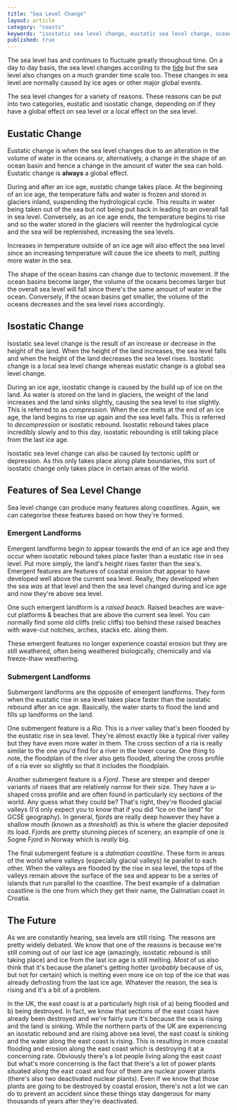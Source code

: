 ```yaml
---
title: "Sea Level Change"
layout: article
category: "coasts"
keywords: "isostatic sea level change, eustatic sea level change, ocean level change, ocean basin change, effects of sea level change, coast of east UK"
published: true
---
```


The sea level has and continues to fluctuate greatly throughout time. On a day to day basis, the sea level changes according to the [tide](/coasts/tides/) but the sea level also changes on a much grander time scale too. These changes in sea level are normally caused by ice ages or other major global events.

The sea level changes for a variety of reasons. These reasons can be put into two categories, eustatic and isostatic change, depending on if they have a global effect on sea level or a local effect on the sea level.

## Eustatic Change

Eustatic change is when the sea level changes due to an alteration in the volume of water in the oceans or, alternatively, a change in the shape of an ocean basin and hence a change in the amount of water the sea can hold. Eustatic change is **always** a global effect. 

During and after an ice age, eustatic change takes place. At the beginning of an ice age, the temperature falls and water is frozen and stored in glaciers inland, suspending the hydrological cycle. This results in water being taken out of the sea but not being put back in leading to an overall fall in sea level. Conversely, as an ice age ends, the temperature begins to rise and so the water stored in the glaciers will reenter the hydrological cycle and the sea will be replenished, increasing the sea levels. 

Increases in temperature outside of an ice age will also effect the sea level since an increasing temperature will cause the ice sheets to melt, putting more water in the sea. 

The shape of the ocean basins can change due to tectonic movement. If the ocean basins become larger, the volume of the oceans becomes larger but the overall sea level will fall since there's the same amount of water in the ocean. Conversely, if the ocean basins get smaller, the volume of the oceans decreases and the sea level rises accordingly. 

## Isostatic Change

Isostatic sea level change is the result of an increase or decrease in the height of the land. When the height of the land increases, the sea level falls and when the height of the land decreases the sea level rises. Isostatic change is a local sea level change whereas eustatic change is a global sea level change. 

During an ice age, isostatic change is caused by the build up of ice on the land. As water is stored on the land in glaciers, the weight of the land increases and the land sinks slightly, causing the sea level to rise slightly. This is referred to as *compression*. When the ice melts at the end of an ice age, the land begins to rise up again and the sea level falls. This is referred to *decompression* or isostatic rebound. Isostatic rebound takes place incredibly slowly and to this day, isostatic rebounding is still taking place from the last ice age. 

Isostatic sea level change can also be caused by tectonic uplift or depression. As this only takes place along plate boundaries, this sort of isostatic change only takes place in certain areas of the world. 

## Features of Sea Level Change

Sea level change can produce many features along coastlines. Again, we can categorise these features based on how they're formed.

### Emergent Landforms

Emergent landforms begin to appear towards the end of an ice age and they occur when isostatic rebound takes place faster than a eustatic rise in sea level. Put more simply, the land's height rises faster than the sea's. Emergent features are features of coastal erosion that appear to have developed well above the current sea level. Really, they developed when the sea *was* at that level and then the sea level changed during and ice age and now they're above sea level.

One such emergent landform is a *raised beach*. Raised beaches are wave-cut platforms & beaches that are above the current sea level. You can normally find some old cliffs (relic cliffs) too behind these raised beaches with wave-cut notches, arches, stacks etc. along them. 

These emergent features no longer experience coastal erosion but they are still weathered, often being weathered biologically, chemically and via freeze-thaw weathering.

### Submergent Landforms

Submergent landforms are the opposite of emergent landforms. They form when the eustatic rise in sea level takes place faster than the isostatic rebound after an ice age. Basically, the water starts to flood the land and fills up landforms on the land.

One submergent feature is a *Ria*. This is a river valley that's been flooded by the eustatic rise in sea level. They're almost exactly like a typical river valley but they have even more water in them. The cross section of a ria is really similar to the one you'd find for a river in the lower course. One thing to note, the floodplain of the river also gets flooded, altering the cross profile of a ria ever so slightly so that it includes the floodplain.

Another submergent feature is a *Fjord*. These are steeper and deeper variants of riases that are relatively narrow for their size. They have a u-shaped cross profile and are often found in particularly icy sections of the world. Any guess what they could be? That's right, they're flooded glacial valleys (I'd only expect you to know that if you did “Ice on the land” for GCSE geography). In general, fjords are really deep however they have a shallow mouth (known as a *threshold*) as this is where the glacier deposited its load. Fjords are pretty stunning pieces of scenery, an example of one is Sogne Fjord in Norway which is *really* big.

The final submergent feature is a *dalmatian coastline*. These form in areas of the world where valleys (especially glacial valleys) lie parallel to each other. When the valleys are flooded by the rise in sea level, the tops of the valleys remain above the surface of the sea and appear to be a series of islands that run parallel to the coastline. The best example of a dalmatian coastline is the one from which they get their name, the Dalmatian coast in Croatia.

## The Future

As we are constantly hearing, sea levels are still rising. The reasons are pretty widely debated. We know that one of the reasons is because we're still coming out of our last ice age (amazingly, isostatic rebound is still taking place) and ice from the last ice age is still melting. *Most* of us also think that it's because the planet's getting hotter (*probably* because of us, but not for certain) which is melting even more ice on top of the ice that was already defrosting from the last ice age. Whatever the reason, the sea is rising and it's a bit of a problem.

In the UK, the east coast is at a particularly high risk of a) being flooded and b) being destroyed. In fact, we know that sections of the east coast have already been destroyed and we're fairly sure it's because the sea is rising and the land is sinking. While the northern parts of the UK are experiencing an isostatic rebound and are rising above sea level, the east coast is sinking and the water along the east coast is rising. This is resulting in more coastal flooding and erosion along the east coast which is destroying it at a concerning rate. Obviously there's a lot people living along the east coast but what's more concerning is the fact that there's a lot of power plants situated along the east coast and four of them are nuclear power plants (there's also two deactivated nuclear plants). Even if we know that those plants are going to be destroyed by coastal erosion, there's not a lot we can do to prevent an accident since these things stay dangerous for many thousands of years after they're deactivated.
